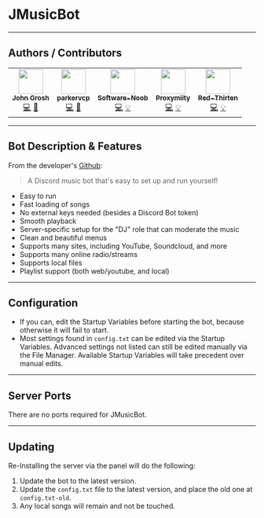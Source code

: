 # JMusicBot

___

## Authors / Contributors

<!-- prettier-ignore-start -->
<!-- markdownlint-disable -->
<table>
    <tr>
        <td align="center">
            <a href="https://github.com/jagrosh">
                <img src="https://avatars.githubusercontent.com/u/12754382" width="50px;" alt=""/><br /><sub><b>John Grosh</b></sub>
            </a>
            <br />
            <a href="https://github.com/jagrosh/MusicBot/commits?author=jagrosh" title="Codes">💻</a>
            <a href="https://github.com/jagrosh/MusicBot/commits?author=jagrosh" title="Original Bot Creator">🤖</a>
        </td>
        <td align="center">
            <a href="https://github.com/parkervcp">
                <img src="https://avatars.githubusercontent.com/u/1207679" width="50px;" alt=""/><br /><sub><b>parkervcp</b></sub>
            </a>
            <br />
            <a href="https://github.com/pelican-eggs/chatbots/commits?author=parkervcp" title="Codes">💻</a>
            <a href="https://github.com/pelican-eggs/chatbots/commits?author=parkervcp" title="Original Egg Creator">🥚</a>
        </td>
        <td align="center">
            <a href="https://github.com/Software-Noob">
                <img src="https://avatars.githubusercontent.com/u/10975908" width="50px;" alt=""/><br /><sub><b>Software-Noob</b></sub>
            </a>
            <br />
            <a href="https://github.com/pelican-eggs/chatbots/commits?author=Software-Noob" title="Codes">💻</a>
            <a href="https://github.com/pelican-eggs/chatbots/commits?author=Software-Noob" title="Contributor">💡</a>
        </td>
        <td align="center">
            <a href="https://github.com/Proxymiity">
                <img src="https://avatars.githubusercontent.com/u/25194496" width="50px;" alt=""/><br /><sub><b>Proxymiity</b></sub>
            </a>
            <br />
            <a href="https://github.com/pelican-eggs/chatbots/commits?author=Proxymiity" title="Codes">💻</a>
            <a href="https://github.com/pelican-eggs/chatbots/commits?author=Proxymiity" title="Contributor">💡</a>
        </td>
        <td align="center">
            <a href="https://github.com/redthirten">
                <img src="https://avatars.githubusercontent.com/u/4533989" width="50px;" alt=""/><br /><sub><b>Red-Thirten</b></sub>
            </a>
            <br />
            <a href="https://github.com/pelican-eggs/chatbots/commits?author=redthirten" title="Codes">💻</a>
            <a href="https://github.com/pelican-eggs/chatbots/commits?author=iamkubi" title="Contributor">💡</a>
        </td>
    </tr>
</table>
<!-- markdownlint-enable -->
<!-- prettier-ignore-end -->

___

## Bot Description & Features

From the developer's [Github](https://github.com/jagrosh/MusicBot):
> A Discord music bot that's easy to set up and run yourself!

- Easy to run
- Fast loading of songs
- No external keys needed (besides a Discord Bot token)
- Smooth playback
- Server-specific setup for the "DJ" role that can moderate the music
- Clean and beautiful menus
- Supports many sites, including YouTube, Soundcloud, and more
- Supports many online radio/streams
- Supports local files
- Playlist support (both web/youtube, and local)

___

## Configuration

- If you can, edit the Startup Variables before starting the bot, because otherwise it will fail to start.
- Most settings found in `config.txt` can be edited via the Startup Variables. Advanced settings not listed can still be edited manually via the File Manager. Available Startup Variables will take precedent over manual edits.

___

## Server Ports

There are no ports required for JMusicBot.
___

## Updating

Re-Installing the server via the panel will do the following:

1. Update the bot to the latest version.
2. Update the `config.txt` file to the latest version, and place the old one at `config.txt-old`.
3. Any local songs will remain and not be touched.
